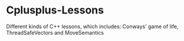 # Cplusplus-Lessons
Different kinds of C++ lessons, which includes: Conways' game of life, ThreadSafeVectors and MoveSemantics
